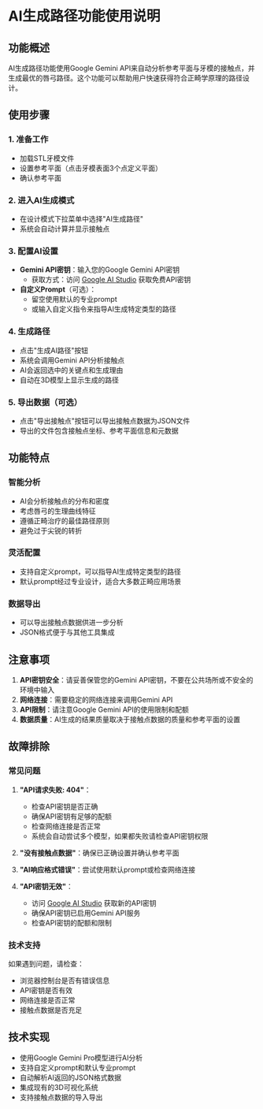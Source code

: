 # AI生成路径功能使用说明

## 功能概述

AI生成路径功能使用Google Gemini API来自动分析参考平面与牙模的接触点，并生成最优的唇弓路径。这个功能可以帮助用户快速获得符合正畸学原理的路径设计。

## 使用步骤

### 1. 准备工作
- 加载STL牙模文件
- 设置参考平面（点击牙模表面3个点定义平面）
- 确认参考平面

### 2. 进入AI生成模式
- 在设计模式下拉菜单中选择"AI生成路径"
- 系统会自动计算并显示接触点

### 3. 配置AI设置
- **Gemini API密钥**：输入您的Google Gemini API密钥
  - 获取方式：访问 [Google AI Studio](https://makersuite.google.com/app/apikey) 获取免费API密钥
- **自定义Prompt**（可选）：
  - 留空使用默认的专业prompt
  - 或输入自定义指令来指导AI生成特定类型的路径

### 4. 生成路径
- 点击"生成AI路径"按钮
- 系统会调用Gemini API分析接触点
- AI会返回选中的关键点和生成理由
- 自动在3D模型上显示生成的路径

### 5. 导出数据（可选）
- 点击"导出接触点"按钮可以导出接触点数据为JSON文件
- 导出的文件包含接触点坐标、参考平面信息和元数据

## 功能特点

### 智能分析
- AI会分析接触点的分布和密度
- 考虑唇弓的生理曲线特征
- 遵循正畸治疗的最佳路径原则
- 避免过于尖锐的转折

### 灵活配置
- 支持自定义prompt，可以指导AI生成特定类型的路径
- 默认prompt经过专业设计，适合大多数正畸应用场景

### 数据导出
- 可以导出接触点数据供进一步分析
- JSON格式便于与其他工具集成

## 注意事项

1. **API密钥安全**：请妥善保管您的Gemini API密钥，不要在公共场所或不安全的环境中输入
2. **网络连接**：需要稳定的网络连接来调用Gemini API
3. **API限制**：请注意Google Gemini API的使用限制和配额
4. **数据质量**：AI生成的结果质量取决于接触点数据的质量和参考平面的设置

## 故障排除

### 常见问题
1. **"API请求失败: 404"**：
   - 检查API密钥是否正确
   - 确保API密钥有足够的配额
   - 检查网络连接是否正常
   - 系统会自动尝试多个模型，如果都失败请检查API密钥权限

2. **"没有接触点数据"**：确保已正确设置并确认参考平面

3. **"AI响应格式错误"**：尝试使用默认prompt或检查网络连接

4. **"API密钥无效"**：
   - 访问 [Google AI Studio](https://makersuite.google.com/app/apikey) 获取新的API密钥
   - 确保API密钥已启用Gemini API服务
   - 检查API密钥的配额和限制

### 技术支持
如果遇到问题，请检查：
- 浏览器控制台是否有错误信息
- API密钥是否有效
- 网络连接是否正常
- 接触点数据是否充足

## 技术实现

- 使用Google Gemini Pro模型进行AI分析
- 支持自定义prompt和默认专业prompt
- 自动解析AI返回的JSON格式数据
- 集成现有的3D可视化系统
- 支持接触点数据的导入导出
